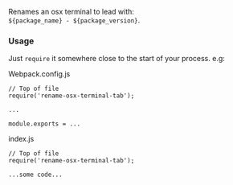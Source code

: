 Renames an osx terminal to lead with:  
`${package_name} - ${package_version}`.

### Usage

Just `require` it somewhere close to the start of your process. e.g:


Webpack.config.js
```
// Top of file
require('rename-osx-terminal-tab');

...

module.exports = ...
```


index.js

```
// Top of file
require('rename-osx-terminal-tab');

...some code...
```

